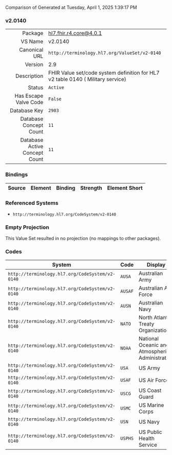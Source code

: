 Comparison of 
Generated at Tuesday, April 1, 2025 1:39:17 PM

### v2.0140

|      |     |
| ---: | --- |
| Package | hl7.fhir.r4.core@4.0.1 |
| VS Name | v2.0140 |
| Canonical URL | `http://terminology.hl7.org/ValueSet/v2-0140` |
| Version | 2.9 |
| Description | FHIR Value set/code system definition for HL7 v2 table 0140 ( Military service) |
| Status | `Active` |
| Has Escape Valve Code | `False` |
| Database Key | `2903` |
| Database Concept Count | `11` |
| Database Active Concept Count | `11` |
### Bindings

| Source | Element | Binding | Strength | Element Short |
| ------ | ------- | ------- | -------- | ------------- |

### Referenced Systems

* `http://terminology.hl7.org/CodeSystem/v2-0140`
### Empty Projection

This Value Set resulted in no projection (no mappings to other packages).

### Codes

| System | Code | Display |
| ------ | ---- | ------- |
| `http://terminology.hl7.org/CodeSystem/v2-0140` | `AUSA` | Australian Army |
| `http://terminology.hl7.org/CodeSystem/v2-0140` | `AUSAF` | Australian Air Force |
| `http://terminology.hl7.org/CodeSystem/v2-0140` | `AUSN` | Australian Navy |
| `http://terminology.hl7.org/CodeSystem/v2-0140` | `NATO` | North Atlantic Treaty Organization |
| `http://terminology.hl7.org/CodeSystem/v2-0140` | `NOAA` | National Oceanic and Atmospheric Administration |
| `http://terminology.hl7.org/CodeSystem/v2-0140` | `USA` | US Army |
| `http://terminology.hl7.org/CodeSystem/v2-0140` | `USAF` | US Air Force |
| `http://terminology.hl7.org/CodeSystem/v2-0140` | `USCG` | US Coast Guard |
| `http://terminology.hl7.org/CodeSystem/v2-0140` | `USMC` | US Marine Corps |
| `http://terminology.hl7.org/CodeSystem/v2-0140` | `USN` | US Navy |
| `http://terminology.hl7.org/CodeSystem/v2-0140` | `USPHS` | US Public Health Service |
